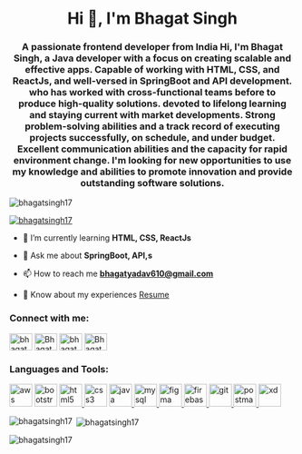 <h1 align="center">Hi 👋, I'm Bhagat Singh</h1>
<h3 align="center">A passionate frontend developer from India Hi, I'm Bhagat Singh, a Java developer with a focus on creating scalable and effective apps. Capable of working with HTML, CSS, and ReactJs, and well-versed in SpringBoot and API development. who has worked with cross-functional teams before to produce high-quality solutions. devoted to lifelong learning and staying current with market developments. Strong problem-solving abilities and a track record of executing projects successfully, on schedule, and under budget. Excellent communication abilities and the capacity for rapid environment change. I'm looking for new opportunities to use my knowledge and abilities to promote innovation and provide outstanding software solutions.</h3>

<p align="left"> <img src="https://komarev.com/ghpvc/?username=bhagatsingh17&label=Profile%20views&color=0e75b6&style=flat" alt="bhagatsingh17" /> </p>

<p align="left"> <a href="https://github.com/ryo-ma/github-profile-trophy"><img src="https://github-profile-trophy.vercel.app/?username=bhagatsingh17" alt="bhagatsingh17" /></a> </p>

- 🌱 I’m currently learning **HTML, CSS, ReactJs**

- 💬 Ask me about **SpringBoot, API,s**

- 📫 How to reach me **bhagatyadav610@gmail.com**

- 📄 Know about my experiences [Resume](https://drive.google.com/file/d/1qUvSNeWCc3VVR5Lyhy4TtUJC9xwxVC2D/view?usp=sharing)

<h3 align="left">Connect with me:</h3>
<p align="left">
<a href="https://www.hackerrank.com/bhagatyadav610" target="_blank"><img align="center" src="https://cdn.worldvectorlogo.com/logos/hackerrank.svg" alt="bhagatyadav610" height="30" width="40" /></a>
<a href="https://www.leetcode.com/Bhagatsingh17" target="_blank"><img align="center" src="https://upload.wikimedia.org/wikipedia/commons/1/19/LeetCode_logo_black.png" alt="Bhagatsingh17" height="30" width="40" /></a>
<a href="https://www.linkedin.com/in/bhagatsingh" target="_blank"><img align="center" src="https://cdn.jsdelivr.net/gh/devicons/devicon/icons/linkedin/linkedin-original.svg" alt="bhagatsingh" height="30" width="40" /></a>
<a href="https://github.com/Bhagatsingh17" target="_blank"><img align="center" src="https://cdn.jsdelivr.net/gh/devicons/devicon/icons/github/github-original.svg" alt="Bhagatsingh17" height="30" width="40" /></a>


<h3 align="left">Languages and Tools:</h3>
<p align="left"> 
 <a href="https://aws.amazon.com" target="_blank" rel="noreferrer"><img src="https://cdn.worldvectorlogo.com/logos/aws-2.svg" alt="aws" width="40" height="40" /></a>
<a href="https://getbootstrap.com" target="_blank" rel="noreferrer"><img src="https://cdn.worldvectorlogo.com/logos/bootstrap-4.svg" alt="bootstrap" width="40" height="40" /></a>
<a href="https://www.w3.org/html/" target="_blank" rel="noreferrer"> <img src="https://cdn.jsdelivr.net/gh/devicons/devicon/icons/html5/html5-original-wordmark.svg" alt="html5" width="40" height="40"/> </a>
<a href="https://www.w3schools.com/css/" target="_blank" rel="noreferrer"><img src="https://cdn.worldvectorlogo.com/logos/css-3.svg" alt="css3" width="40" height="40" /></a>
<a href="https://www.java.com" target="_blank" rel="noreferrer"> <img src="https://cdn.jsdelivr.net/gh/devicons/devicon/icons/java/java-original.svg" alt="java" width="40" height="40"/> </a>
<a href="https://www.mysql.com/" target="_blank" rel="noreferrer"> <img src="https://cdn.jsdelivr.net/gh/devicons/devicon/icons/mysql/mysql-original-wordmark.svg" alt="mysql" width="40" height="40"/> </a>  
<a href="https://www.figma.com/" target="_blank" rel="noreferrer"> <img src="https://www.vectorlogo.zone/logos/figma/figma-icon.svg" alt="figma" width="40" height="40"/> </a>   
<a href="https://firebase.google.com/" target="_blank" rel="noreferrer"> <img src="https://www.vectorlogo.zone/logos/firebase/firebase-icon.svg" alt="firebase" width="40" height="40"/> </a>   
<a href="https://git-scm.com/" target="_blank" rel="noreferrer"> <img src="https://www.vectorlogo.zone/logos/git-scm/git-scm-icon.svg" alt="git" width="40" height="40"/> </a>   
<a href="https://postman.com" target="_blank" rel="noreferrer"> <img src="https://www.vectorlogo.zone/logos/getpostman/getpostman-icon.svg" alt="postman" width="40" height="40"/> </a>   
<a href="https://www.adobe.com/products/xd.html" target="_blank" rel="noreferrer"> <img src="https://cdn.worldvectorlogo.com/logos/adobe-xd.svg" alt="xd" width="40" height="40"/> </a> </p>
<p><img align="left" src="https://github-readme-stats.vercel.app/api/top-langs?username=bhagatsingh17&show_icons=true&locale=en&layout=compact" alt="bhagatsingh17" /></p>

<p>&nbsp;<img align="center" src="https://github-readme-stats.vercel.app/api?username=bhagatsingh17&show_icons=true&locale=en" alt="bhagatsingh17" /></p>

<p><img align="center" src="https://github-readme-streak-stats.herokuapp.com/?user=bhagatsingh17&" alt="bhagatsingh17" /></p>
